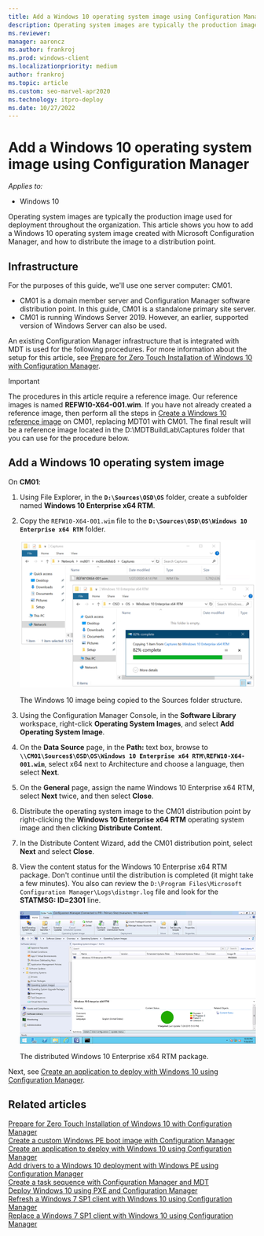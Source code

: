 ```yaml
---
title: Add a Windows 10 operating system image using Configuration Manager
description: Operating system images are typically the production image used for deployment throughout the organization.
ms.reviewer: 
manager: aaroncz
ms.author: frankroj
ms.prod: windows-client
ms.localizationpriority: medium
author: frankroj
ms.topic: article
ms.custom: seo-marvel-apr2020
ms.technology: itpro-deploy
ms.date: 10/27/2022
---
```


# Add a Windows 10 operating system image using Configuration Manager

*Applies to:*

- Windows 10

Operating system images are typically the production image used for deployment throughout the organization. This article shows you how to add a Windows 10 operating system image created with Microsoft Configuration Manager, and how to distribute the image to a distribution point.

## Infrastructure

For the purposes of this guide, we'll use one server computer: CM01.

- CM01 is a domain member server and Configuration Manager software distribution point. In this guide, CM01 is a standalone primary site server.
- CM01 is running Windows Server 2019. However, an earlier, supported version of Windows Server can also be used.  

An existing Configuration Manager infrastructure that is integrated with MDT is used for the following procedures. For more information about the setup for this article, see [Prepare for Zero Touch Installation of Windows 10 with Configuration Manager](prepare-for-zero-touch-installation-of-windows-10-with-configuration-manager.md).

> [!IMPORTANT]
> The procedures in this article require a reference image. Our reference images is named **REFW10-X64-001.wim**. If you have not already created a reference image, then perform all the steps in [Create a Windows 10 reference image](../deploy-windows-mdt/create-a-windows-10-reference-image.md) on CM01, replacing MDT01 with CM01. The final result will be a reference image located in the D:\MDTBuildLab\Captures folder that you can use for the procedure below.

## Add a Windows 10 operating system image

 On **CM01**:

1. Using File Explorer, in the **`D:\Sources\OSD\OS`** folder, create a subfolder named **Windows 10 Enterprise x64 RTM**.

2. Copy the `REFW10-X64-001.wim` file to the **`D:\Sources\OSD\OS\Windows 10 Enterprise x64 RTM`** folder.

    ![figure 17.](../images/ref-image.png)

    The Windows 10 image being copied to the Sources folder structure.

3. Using the Configuration Manager Console, in the **Software Library** workspace, right-click **Operating System Images**, and select **Add Operating System Image**.

4. On the **Data Source** page, in the **Path:** text box, browse to **`\\CM01\Sources$\OSD\OS\Windows 10 Enterprise x64 RTM\REFW10-X64-001.wim`**, select x64 next to Architecture and choose a language, then select **Next**.

5. On the **General** page, assign the name Windows 10 Enterprise x64 RTM, select **Next** twice, and then select **Close**.

6. Distribute the operating system image to the CM01 distribution point by right-clicking the **Windows 10 Enterprise x64 RTM** operating system image and then clicking **Distribute Content**.

7. In the Distribute Content Wizard, add the CM01 distribution point, select **Next** and select **Close**.

8. View the content status for the Windows 10 Enterprise x64 RTM package. Don't continue until the distribution is completed (it might take a few minutes). You also can review the `D:\Program Files\Microsoft Configuration Manager\Logs\distmgr.log` file and look for the **STATMSG: ID=2301** line.

    ![figure 18.](../images/fig18-distwindows.png)

    The distributed Windows 10 Enterprise x64 RTM package.

Next, see [Create an application to deploy with Windows 10 using Configuration Manager](create-an-application-to-deploy-with-windows-10-using-configuration-manager.md).

## Related articles

[Prepare for Zero Touch Installation of Windows 10 with Configuration Manager](prepare-for-zero-touch-installation-of-windows-10-with-configuration-manager.md)<br>
[Create a custom Windows PE boot image with Configuration Manager](create-a-custom-windows-pe-boot-image-with-configuration-manager.md)<br>
[Create an application to deploy with Windows 10 using Configuration Manager](create-an-application-to-deploy-with-windows-10-using-configuration-manager.md)<br>
[Add drivers to a Windows 10 deployment with Windows PE using Configuration Manager](add-drivers-to-a-windows-10-deployment-with-windows-pe-using-configuration-manager.md)<br>
[Create a task sequence with Configuration Manager and MDT](./create-a-task-sequence-with-configuration-manager-and-mdt.md)<br>
[Deploy Windows 10 using PXE and Configuration Manager](deploy-windows-10-using-pxe-and-configuration-manager.md)<br>
[Refresh a Windows 7 SP1 client with Windows 10 using Configuration Manager](refresh-a-windows-7-client-with-windows-10-using-configuration-manager.md)<br>
[Replace a Windows 7 SP1 client with Windows 10 using Configuration Manager](replace-a-windows-7-client-with-windows-10-using-configuration-manager.md)<br>
